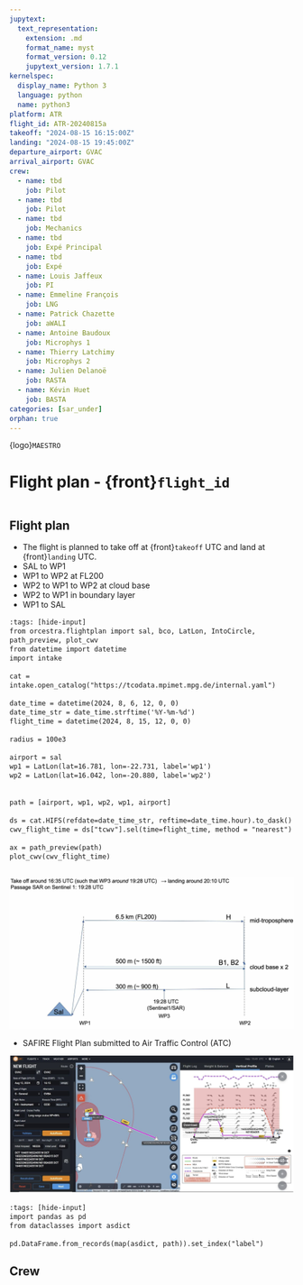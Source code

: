 ```yaml
---
jupytext:
  text_representation:
    extension: .md
    format_name: myst
    format_version: 0.12
    jupytext_version: 1.7.1
kernelspec:
  display_name: Python 3
  language: python
  name: python3
platform: ATR
flight_id: ATR-20240815a
takeoff: "2024-08-15 16:15:00Z"
landing: "2024-08-15 19:45:00Z"
departure_airport: GVAC
arrival_airport: GVAC
crew:
  - name: tbd
    job: Pilot
  - name: tbd
    job: Pilot
  - name: tbd
    job: Mechanics
  - name: tbd
    job: Expé Principal
  - name: tbd
    job: Expé 
  - name: Louis Jaffeux
    job: PI
  - name: Emmeline François
    job: LNG
  - name: Patrick Chazette
    job: aWALI
  - name: Antoine Baudoux
    job: Microphys 1
  - name: Thierry Latchimy
    job: Microphys 2
  - name: Julien Delanoë
    job: RASTA
  - name: Kévin Huet
    job: BASTA
categories: [sar_under]
orphan: true
---
```


{logo}`MAESTRO`

# Flight plan - {front}`flight_id`

```{badges}
```

## Flight plan
* The flight is planned to take off at {front}`takeoff` UTC and land at {front}`landing` UTC.
* SAL to WP1
* WP1 to WP2 at FL200
* WP2 to WP1 to WP2 at cloud base
* WP2 to WP1 in boundary layer
* WP1 to SAL

```{code-cell} python3
:tags: [hide-input]
from orcestra.flightplan import sal, bco, LatLon, IntoCircle, path_preview, plot_cwv
from datetime import datetime
import intake

cat = intake.open_catalog("https://tcodata.mpimet.mpg.de/internal.yaml")

date_time = datetime(2024, 8, 6, 12, 0, 0)
date_time_str = date_time.strftime('%Y-%m-%d')
flight_time = datetime(2024, 8, 15, 12, 0, 0)

radius = 100e3

airport = sal
wp1 = LatLon(lat=16.781, lon=-22.731, label='wp1')
wp2 = LatLon(lat=16.042, lon=-20.880, label='wp2')


path = [airport, wp1, wp2, wp1, airport]

ds = cat.HIFS(refdate=date_time_str, reftime=date_time.hour).to_dask()
cwv_flight_time = ds["tcwv"].sel(time=flight_time, method = "nearest")

ax = path_preview(path)
plot_cwv(cwv_flight_time)


```
![Flight Levels](./LEVELS-ATR-20240815a.jpg)

* SAFIRE Flight Plan submitted to Air Traffic Control (ATC)

![Page 1](./SAFIRE-ATR-20240815a.jpg)

```{code-cell} python3
:tags: [hide-input]
import pandas as pd
from dataclasses import asdict

pd.DataFrame.from_records(map(asdict, path)).set_index("label")
```

## Crew

```{crew}
```